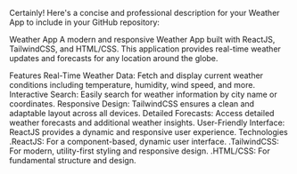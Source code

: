
Certainly! Here's a concise and professional description for your Weather App to include in your GitHub repository:

Weather App
A modern and responsive Weather App built with ReactJS, TailwindCSS, and HTML/CSS. This application provides real-time weather updates and forecasts for any location around the globe.

Features
Real-Time Weather Data: Fetch and display current weather conditions including temperature, humidity, wind speed, and more.
Interactive Search: Easily search for weather information by city name or coordinates.
Responsive Design: TailwindCSS ensures a clean and adaptable layout across all devices.
Detailed Forecasts: Access detailed weather forecasts and additional weather insights.
User-Friendly Interface: ReactJS provides a dynamic and responsive user experience.
Technologies
.ReactJS: For a component-based, dynamic user interface.
.TailwindCSS: For modern, utility-first styling and responsive design.
.HTML/CSS: For fundamental structure and design.
